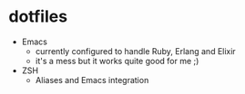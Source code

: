 # dotfiles
- Emacs
    * currently configured to handle Ruby, Erlang and Elixir
    * it's a mess but it works quite good for me ;)
- ZSH
    * Aliases and Emacs integration

